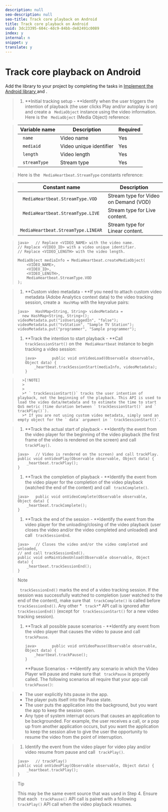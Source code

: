 ```yaml
---
description: null
seo-description: null
seo-title: Track core playback on Android
title: Track core playback on Android
uuid: 3dc23395-604c-4dc9-84bb-de82491c0089
index: y
internal: n
snippet: y
translate: y
---
```


# Track core playback on Android

Add the library to your project by completing the tasks in [ Implement the Android library ](c_vhl_imp-lib-android.md#concept_A72BFE683F4A4A3397FD0C71E955DF07) and [](../../../c_vhl_stand-implement/c_vhl_titlepage-android/c_vhl_feature-android/t_vhl_set-up-vid-track-feat_android.md).

>1. **Initial tracking setup - **Identify when the user triggers the intention of playback (the user clicks Play and/or autoplay is on) and create a ` MediaObject` instance using the video information.
>   Here is the ` MediaObject` (Media Object) reference: 



>   |  Variable name  | Description  | Required  |
>   |---|---|---|
>   |  ` name`  | Video name  | Yes  |
>   |  ` mediaid`  | Video unique identifier  | Yes  |
>   |  ` length`  | Video length  | Yes  |
>   |  ` streamType`  | Stream type  | Yes  |

>   Here is the ` MediaHeartbeat.StreamType` constants reference: 



>   |  Constant name  | Description  |
>   |---|---|
>   |  ` MediaHeartbeat.StreamType.VOD`  | Stream type for Video on Demand (VOD)  |
>   |  ` MediaHeartbeat.StreamType.LIVE`  | Stream type for Live content.  |
>   |  ` MediaHeartbeat.StreamType.LINEAR`  | Stream type for Linear content.  |

>
>   ```
>   java>   // Replace <VIDEO_NAME> with the video name. 
>   // Replace <VIDEO_ID> with a video unique identifier. 
>   // Replace <VIDEO_LENGTH> with the video length.  
>    
>   MediaObject mediaInfo = MediaHeartbeat.createMediaObject(  
>       <VIDEO_NAME>,  
>       <VIDEO_ID>,  
>       <VIDEO_LENGTH>,  
>       MediaHeartbeat.StreamType.VOD 
>   );
>   ```

>
>1. **Custom video metadata - **If you need to attach custom video metadata (Adobe Analytics context data) to the video tracking session, create a ` HashMap` with the key­value pairs:
>
>   ```
>   java>   HashMap<String, String> videoMetadata =  
>     new HashMap<String, String>(); 
>   videoMetadata.put("isUserLoggedIn", "false"); 
>   videoMetadata.put("tvStation", "Sample TV Station"); 
>   videoMetadata.put("programmer", "Sample programmer"); 
>   
>   ```
>
>1. **Track the intention to start playback - **Call ` trackSessionStart()` on the ` MediaHeartbeat` instance to begin tracking a video session:
>    
>       ```
>       java>       public void onVideoLoad(Observable observable, Object data) {  
>           _heartbeat.trackSessionStart(mediaInfo, videoMetadata); 
>       }
>       ```

>       >[!NOTE]
>       >
>       >
>       >* ` trackSessionStart()` tracks the user intention of playback, not the beginning of the playback. This API is used to load the video data/metadata and to estimate the time to start QoS metric (time duration between ` trackSessionStart()` and ` trackPlay()`).
>       >* If you are not using custom video metadata, simply send an empty object for the ` data` argument in ` trackSessionStart()`.

>    
>1. **Track the actual start of playback - **Identify the event from the video player for the beginning of the video playback (the first frame of the video is rendered on the screen) and call ` trackPlay()`.
>
>   ```
>   java>   // Video is rendered on the screen) and call trackPlay.  
>   public void onVideoPlay(Observable observable, Object data) { 
>       _heartbeat.trackPlay(); 
>   }
>   ```
>
>1. **Track the completion of playback - **Identify the event from the video player for the completion of the video playback (watched the end of the content) and call ` trackComplete()`.
>
>   ```
>   java>   public void onVideoComplete(Observable observable, Object data) { 
>       _heartbeat.trackComplete(); 
>   }
>   ```
>
>1. **Track the end of the session - **Identify the event from the video player for the unloading/closing of the video playback (user closes the video and/or the video completed and unloaded) and call ` trackSessionEnd`.
>
>   ```
>   java>   // Closes the video and/or the video completed and unloaded,  
>   // and call trackSessionEnd().  
>   public void onMainVideoUnload(Observable observable, Object data) {  
>       _heartbeat.trackSessionEnd(); 
>   }
>   ```

>   >[!NOTE]
>   >
>   >` trackSessionEnd()` marks the end of a video tracking session. If the session was successfully watched to completion (user watched to the end of the content), make sure that ` trackComplete()` is called before ` trackSessionEnd()`. Any other * ` track*`* API call is ignored after ` trackSessionEnd()` (except for ` trackSessionStart()` for a new video tracking session). 
>
>1. **Track all possible pause scenarios - **Identify any event from the video player that causes the video to pause and call ` trackPause`.
>    
>       ```
>       java>       public void onVideoPause(Observable observable, Object data) {  
>           _heartbeat.trackPause(); 
>       }
>       ```
>       **Pause Scenarios - **Identify any scenario in which the Video Player will pause and make sure that ` trackPause` is properly called. The following scenarios all require that your app call ` trackPause()`: 

>    
>    * The user explicitly hits pause in the app.
>    * The player puts itself into the Pause state.
>    * The user puts the application into the background, but you want the app to keep the session open.
>    * Any type of system interrupt occurs that causes an application to be backgrounded. For example, the user receives a call, or a pop up from another application occurs, but you want the application to keep the session alive to give the user the opportunity to resume the video from the point of interruption.

>    
>1. Identify the event from the video player for video play and/or video resume from pause and call ` trackPlay()`.
>
>   ```
>   java>   // trackPlay() 
>   public void onVideoPlay(Observable observable, Object data) {  
>       _heartbeat.trackPlay(); 
>   }
>   ```

>   >[!TIP]
>   >
>   >This may be the same event source that was used in Step 4. Ensure that each ` trackPause()` API call is paired with a following ` trackPlay()` API call when the video playback resumes. 
>
